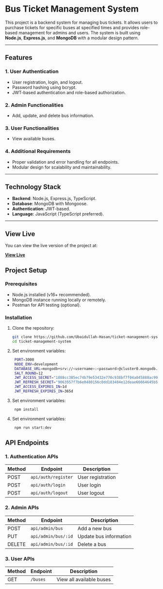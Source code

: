 # Bus Ticket Management System

This project is a backend system for managing bus tickets. It allows users to purchase tickets for specific buses at specified times and provides role-based management for admins and users. The system is built using **Node.js**, **Express.js**, and **MongoDB** with a modular design pattern.

---

## Features

### 1. User Authentication
- User registration, login, and logout.
- Password hashing using bcrypt.
- JWT-based authentication and role-based authorization.

### 2. Admin Functionalities
- Add, update, and delete bus information.


### 3. User Functionalities
- View available buses.

### 4. Additional Requirements
- Proper validation and error handling for all endpoints.
- Modular design for scalability and maintainability.

---

## Technology Stack

- **Backend**: Node.js, Express.js, TypeScript.
- **Database**: MongoDB with Mongoose.
- **Authentication**: JWT-based.
- **Language**: JavaScript (TypeScript preferred).

---

## View Live

You can view the live version of the project at:

[**View Live**](https://ticket-management-system-tau.vercel.app/)

## Project Setup

### Prerequisites
- Node.js installed (v16+ recommended).
- MongoDB instance running locally or remotely.
- Postman for API testing (optional).

### Installation
1. Clone the repository:
   ```bash
   git clone https://github.com/Ubaidullah-Hasan/ticket-management-system.git
   cd ticket-management-system
2. Set environment variables:
   ```bash
    PORT=3000
    NODE_ENV=development
    DATABASE_URL=mongodb+srv://<username>:<password>@cluster0.mongodb.net/<dbname>
    SALT_ROUND=12
    JWT_ACCESS_SECRET="1888cc385ec74b79e53432e770c938bf7f04a045888ac991091237d8566a89aa8af67cc64d99db95af1b02a2229edbecdb921f302d2cc8ff5dbe1e6b642f3330" 
    JWT_REFRESH_SECRET="9063557f7b6e0480156c0dd183484e12deae66664645b556e35e5d4403b1860d6358d45a89ea5c0baea7ab215bac3c64405a87e5f428e102c3fdf2969f4d8047"
    JWT_ACCESS_EXPIRES_IN=1d
    JWT_REFRESH_EXPIRES_IN=365d
    ```
3. Set environment variables:
   ```bash
    npm install
    ```
4. Set environment variables:
   ```bash
    npm run start:dev
    ````


## API Endpoints

### 1. Authentication APIs

| **Method** | **Endpoint**     | **Description**   |
| ---------- | ---------------- | ----------------- |
| POST       | `api/auth/register` | User registration |
| POST       | `api/auth/login`    | User login        |
| POST       | `api/auth/logout`   | User logout       |


### 2. Admin APIs

| **Method** | **Endpoint**        | **Description**           |
| ---------- | ------------------- | ------------------------- |
| POST       | `api/admin/bus`        | Add a new bus             |
| PUT        | `api/admin/bus/:id`    | Update bus information    |
| DELETE     | `api/admin/bus/:id`    | Delete a bus              |

### 3. User APIs

| **Method** | **Endpoint**        | **Description**                               |
| ---------- | ------------------- | --------------------------------------------- |
| GET        | `/buses`            | View all available buses                      |

